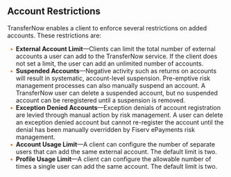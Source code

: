 ## Account Restrictions 


TransferNow enables a client to enforce several restrictions on added accounts. These restrictions are: 

<div class="card-body">
<ul>
<li><b>External Account Limit</b>—Clients can limit the total number of external accounts a user can add 
to the TransferNow service. If the client does not set a limit, the user can add an unlimited 
number of accounts. </li>
<li><b>Suspended Accounts</b>—Negative activity such as returns on accounts will result in systematic, 
account-level suspension. Pre-emptive risk management processes can also manually suspend an 
account. A TransferNow user can delete a suspended account, but no suspended account can be 
reregistered until a suspension is removed. </li>
<li><b>Exception Denied Accounts</b>—Exception denials of account registration are levied through 
manual action by risk management. A user can delete an exception denied account but cannot 
re-register the account until the denial has been manually overridden by Fiserv ePayments risk 
management. </li>
<li><b>Account Usage Limit</b>—A client can configure the number of separate users that can add the 
same external account. The default limit is two. </li>
<li><b>Profile Usage Limit</b>—A client can configure the allowable number of times a single user can add 
the same account. The default limit is two. </li>
</ul>
</div> 



<style>
    .card-body ul {
        list-style: none;
        padding-left: 20px;
    }
    .card-body ul li::before {
        content: "\2022";
        font-size: 1em;
        color: #f60;
        display: inline-block;
        width: 1em;
        margin-left: -1em;
    }
</style>